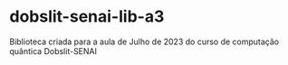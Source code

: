 # dobslit-senai-lib-a3
Biblioteca criada para a aula de Julho de 2023 do curso de computação quântica Dobslit-SENAI
